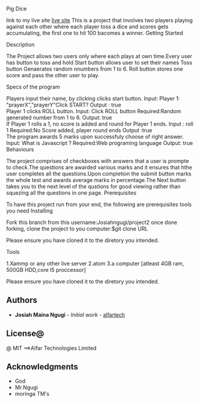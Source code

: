 
Pig Dice

link to my live site <a href="https://josiahngugi.github.io/pig-dici/">live site</a>
This is a project that involves two players playing against each other where each player toss a dice and scores gets accumulating, the first one to hit 100 bacomes a winner.
Getting Started


Description

The Project allows two users only where each plays at own time.Every user has button to toss and hold
Start button allows user to set their names
Toss button Genaerates random nnumbers from 1 to 6.
Roll button stores one score and pass the other user to play.

Specs of the program

Players input their name, by clicking clicks start button.
    Input: Player 1: "prayerX","prayerY"Click START?
    Output : true
    <br>
Player 1 clicks ROLL button.
    Input: Click ROLL button
    Required:Random generated number from 1 to 6.
    Output: true
    <br>
If Player 1 rolls a 1, no score is added and round for Player 1 ends.
    Input : roll 1
    Required:No Score added, player round ends
    Output :true
      <br>
The program awards 5 marks upon successfuly choose of right answer. Input: What is Javascript ? Required:Web programing language Output: true
Behaviours

The project comprises of checkboxes with answers that a user is prompte to check.The questions are awarded various marks and it ensures that hthe user completes all the questions.Upon completion the submit button marks the whole test and awards average marks in percentage.The Next button takes you to the next level of the qustions for good viewing rather than squezing all the questions in one page.
Prerequisites

To have this project run from your end, the following are prerequisites tools you need
Installing

Fork this branch from this username:Josiahngugi/project2 once done forking, clone the project to you computer:$git clone URL

Please ensure you have cloned it to the diretory you intended.

Tools

1.Xammp or any other live server 2.atom 3.a computer [atleast 4GB ram, 500GB HDD,core I5 proccessor]

Please ensure you have cloned it to the diretory you intended.

## Authors

* **Josiah Maina Ngugi** - *Initial work* - [alfartech](https://github.com/Josiahngugi)

## License@
@ MIT
==>Alfar Technologies Limited 
## Acknowledgments

* God
* Mr.Ngugi
* moringa TM's

